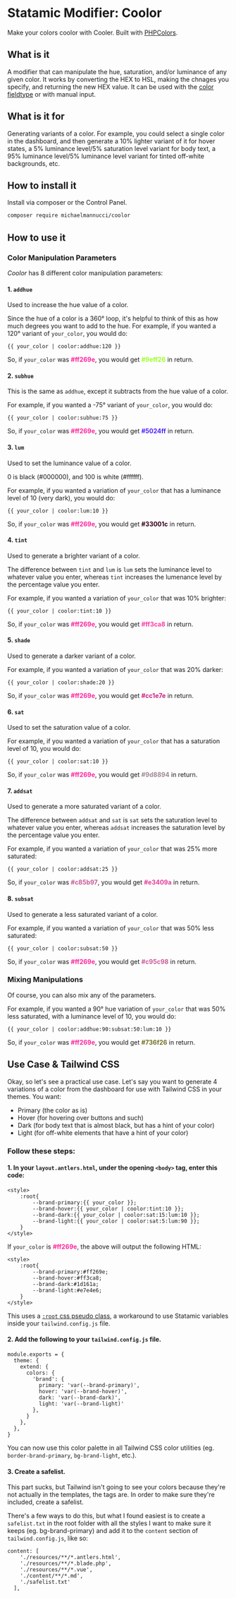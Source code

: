 # Statamic Modifier: Coolor

Make your colors coolor with Cooler. Built with [PHPColors](https://github.com/mexitek/phpColors).

## What is it

A modifier that can manipulate the hue, saturation, and/or luminance of any given color. It works by converting the HEX to HSL, making the chnages you specify, and returning the new HEX value. It can be used with the [color fieldtype](https://www.statamic.dev/fieldtypes/color) or with manual input.

## What is it for

Generating variants of a color. For example, you could select a single color in the dashboard, and then generate a 10% lighter variant of it for hover states, a 5% luminance level/5% saturation level variant for body text, a 95% luminance level/5% luminance level variant for tinted off-white backgrounds, etc.

## How to install it

Install via composer or the Control Panel.

```bash
composer require michaelmannucci/coolor
```

## How to use it

### Color Manipulation Parameters

*Coolor* has 8 different color manipulation parameters:

#### 1. `addhue`

Used to increase the hue value of a color. 

Since the hue of a color is a 360° loop, it's helpful to think of this as how much degrees you want to add to the hue. For example, if you wanted a 120° variant of `your_color`, you would do:

`{{ your_color | coolor:addhue:120 }}`

So, if `your_color` was **<span style="color:#ff269e">#ff269e</span>**, you would get **<span style="color:#9eff26">#9eff26</span>** in return.

#### 2. `subhue`

This is the same as `addhue`, except it subtracts from the hue value of a color.

For example, if you wanted a -75° variant of `your_color`, you would do:

`{{ your_color | coolor:subhue:75 }}`

So, if `your_color` was **<span style="color:#ff269e">#ff269e</span>**, you would get **<span style="color:#5024ff">#5024ff</span>** in return.

#### 3. `lum`

Used to set the luminance value of a color.

0 is black (#000000), and 100 is white (#ffffff).

For example, if you wanted a variation of `your_color` that has a luminance level of 10 (very dark), you would do:

`{{ your_color | coolor:lum:10 }}`

So, if `your_color` was **<span style="color:#ff269e">#ff269e</span>**, you would get **<span style="color:#33001c">#33001c</span>** in return.

#### 4. `tint`

Used to generate a brighter variant of a color.

The difference between `tint` and `lum` is `lum` sets the luminance level to whatever value you enter, whereas `tint` increases the lumenance level by the percentage value you enter.

For example, if you wanted a variation of `your_color` that was 10% brighter:

`{{ your_color | coolor:tint:10 }}`

So, if `your_color` was **<span style="color:#ff269e">#ff269e</span>**, you would get **<span style="color:#ff3ca8">#ff3ca8</span>** in return.

#### 5. `shade`

Used to generate a darker variant of a color.

For example, if you wanted a variation of `your_color` that was 20% darker:

`{{ your_color | coolor:shade:20 }}`

So, if `your_color` was **<span style="color:#ff269e">#ff269e</span>**, you would get **<span style="color:#cc1e7e">#cc1e7e</span>** in return.

#### 6. `sat`

Used to set the saturation value of a color.

For example, if you wanted a variation of `your_color` that has a saturation level of 10, you would do:

`{{ your_color | coolor:sat:10 }}`

So, if `your_color` was **<span style="color:#ff269e">#ff269e</span>**, you would get **<span style="color:#9d8894">#9d8894</span>** in return.

#### 7. `addsat`

Used to generate a more saturated variant of a color.

The difference between `addsat` and `sat` is `sat` sets the saturation level to whatever value you enter, whereas `addsat` increases the saturation level by the percentage value you enter.

For example, if you wanted a variation of `your_color` that was 25% more saturated:

`{{ your_color | coolor:addsat:25 }}`

So, if `your_color` was **<span style="color:#c85b97">#c85b97</span>**, you would get **<span style="color:#e3409a">#e3409a</span>** in return.

#### 8. `subsat`

Used to generate a less saturated variant of a color.

For example, if you wanted a variation of `your_color` that was 50% less saturated:

`{{ your_color | coolor:subsat:50 }}`

So, if `your_color` was **<span style="color:#ff269e">#ff269e</span>**, you would get **<span style="color:#c95c98">#c95c98</span>** in return.

### Mixing Manipulations

Of course, you can also mix any of the parameters.

For example, if you wanted a 90° hue variation of `your_color` that was 50% less saturated, with a luminance level of 10, you would do:

`{{ your_color | coolor:addhue:90:subsat:50:lum:10 }}`

So, if `your_color` was **<span style="color:#ff269e">#ff269e</span>**, you would get **<span style="color:#736f26">#736f26</span>** in return.

## Use Case & Tailwind CSS

Okay, so let's see a practical use case. Let's say you want to generate 4 variations of a color from the dashboard for use with Tailwind CSS in your themes. You want:

- Primary (the color as is)
- Hover (for hovering over buttons and such)
- Dark (for body text that is almost black, but has a hint of your color)
- Light (for off-white elements that have a hint of your color)

### Follow these steps:

#### 1. In your `layout.antlers.html`, under the opening `<body>` tag, enter this code:

```
<style>
    :root{
        --brand-primary:{{ your_color }};
        --brand-hover:{{ your_color | coolor:tint:10 }};
        --brand-dark:{{ your_color | coolor:sat:15:lum:10 }};
        --brand-light:{{ your_color | coolor:sat:5:lum:90 }};
    }
</style>

```

If `your_color` is **<span style="color:#ff269e">#ff269e</span>**, the above will output the following HTML:

```
<style>
    :root{
        --brand-primary:#ff269e;
        --brand-hover:#ff3ca8;
        --brand-dark:#1d161a;
        --brand-light:#e7e4e6;
    }
</style>

```

This uses a [`:root` css pseudo class](https://developer.mozilla.org/en-US/docs/Web/CSS/:root), a workaround to use Statamic variables inside your `tailwind.config.js` file.

#### 2. Add the following to your `tailwind.config.js` file.

```
module.exports = {
  theme: {
    extend: {
      colors: {
        'brand': {
          primary: 'var(--brand-primary)',
          hover: 'var(--brand-hover)',
          dark: 'var(--brand-dark)',
          light: 'var(--brand-light)'
        },
      }
    },
  },
}
```

You can now use this color palette in all Tailwind CSS color utilities (eg. `border-brand-primary`, `bg-brand-light`, etc.).

#### 3. Create a safelist.

This part sucks, but Tailwind isn't going to see your colors because they're not actually in the templates, the tags are. In order to make sure they're included, create a safelist.

There's a few ways to do this, but what I found easiest is to create a `safelist.txt` in the root folder with all the styles I want to make sure it keeps (eg. bg-brand-primary) and add it to the `content` section of `tailwind.config.js`, like so:

```
content: [
    './resources/**/*.antlers.html',
    './resources/**/*.blade.php',
    './resources/**/*.vue',
    './content/**/*.md',
    './safelist.txt'
  ],
  ```